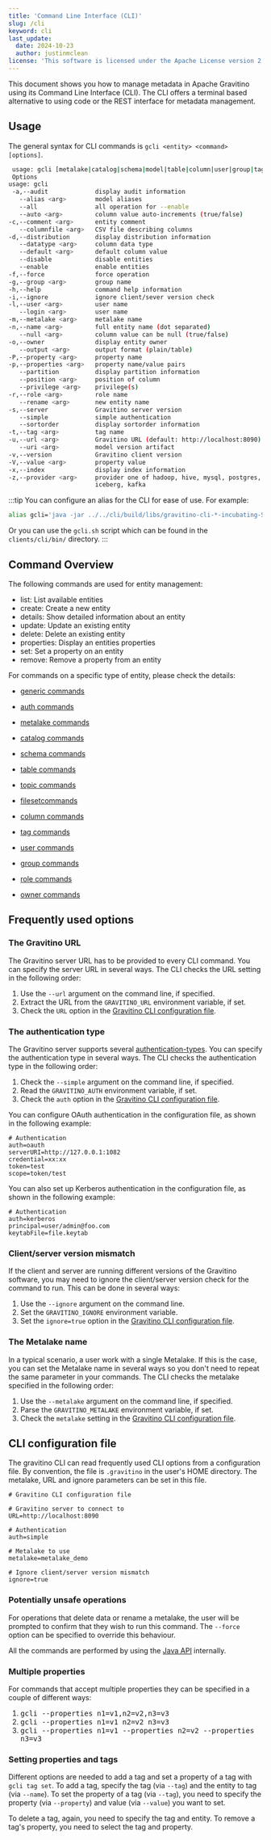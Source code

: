 ```yaml
---
title: 'Command Line Interface (CLI)'
slug: /cli
keyword: cli
last_update:
  date: 2024-10-23
  author: justinmclean
license: 'This software is licensed under the Apache License version 2.'
---
```


This document shows you how to manage metadata in Apache Gravitino using its Command Line Interface (CLI).
The CLI offers a terminal based alternative to using code or the REST interface for metadata management.

## Usage

The general syntax for CLI commands is `gcli <entity> <command> [options]`.

 ```bash
  usage: gcli [metalake|catalog|schema|model|table|column|user|group|tag|topic|fileset] [list|details|create|delete|update|set|remove|properties|revoke|grant] [options]
  Options
 usage: gcli
  -a,--audit             display audit information
    --alias <arg>        model aliases
    --all                all operation for --enable
    --auto <arg>         column value auto-increments (true/false)
 -c,--comment <arg>      entity comment
    --columnfile <arg>   CSV file describing columns
 -d,--distribution       display distribution information
    --datatype <arg>     column data type
    --default <arg>      default column value
    --disable            disable entities
    --enable             enable entities
 -f,--force              force operation
 -g,--group <arg>        group name
 -h,--help               command help information
 -i,--ignore             ignore client/sever version check
 -l,--user <arg>         user name
    --login <arg>        user name
 -m,--metalake <arg>     metalake name
 -n,--name <arg>         full entity name (dot separated)
    --null <arg>         column value can be null (true/false)
 -o,--owner              display entity owner
    --output <arg>       output format (plain/table)
 -P,--property <arg>     property name
 -p,--properties <arg>   property name/value pairs
    --partition          display partition information
    --position <arg>     position of column
    --privilege <arg>    privilege(s)
 -r,--role <arg>         role name
    --rename <arg>       new entity name
 -s,--server             Gravitino server version
    --simple             simple authentication
    --sortorder          display sortorder information
 -t,--tag <arg>          tag name
 -u,--url <arg>          Gravitino URL (default: http://localhost:8090)
    --uri <arg>          model version artifact
 -v,--version            Gravitino client version
 -V,--value <arg>        property value
 -x,--index              display index information
 -z,--provider <arg>     provider one of hadoop, hive, mysql, postgres,
                         iceberg, kafka
 ```

:::tip
You can configure an alias for the CLI for ease of use.
For example:

```bash
alias gcli='java -jar ../../cli/build/libs/gravitino-cli-*-incubating-SNAPSHOT.jar'
```

Or you can use the `gcli.sh` script which can be found in the `clients/cli/bin/` directory.
:::

## Command Overview

The following commands are used for entity management:

- list: List available entities
- create: Create a new entity
- details: Show detailed information about an entity
- update: Update an existing entity
- delete: Delete an existing entity
- properties: Display an entities properties
- set: Set a property on an entity
- remove: Remove a property from an entity

For commands on a specific type of entity, please check the details:

- [generic commands](./cli-reference/generic.md)
- [auth commands](./cli-reference/auth.md)

- [metalake commands](./cli-reference/metalake.md)
- [catalog commands](./cli-reference/catalog.md)
- [schema commands](./cli-reference/schema.md)
- [table commands](./cli-reference/table.md)
- [topic commands](./cli-reference/topic.md)
- [filesetcommands](./cli-reference/fileset.md)
- [column commands](./cli-reference/column.md)
- [tag commands](./cli-reference/tag.md)

- [user commands](./cli-reference/user.md)
- [group commands](./cli-reference/group.md)
- [role commands](./cli-reference/role.md)
- [owner commands](./cli-reference/owner.md)

## Frequently used options

### The Gravitino URL

The Gravitino server URL has to be provided to every CLI command.
You can specify the server URL in several ways.
The CLI checks the URL setting in the following order:

1. Use the `--url` argument on the command line, if specified.
1. Extract the URL from the `GRAVITINO_URL` environment variable, if set.
1. Check the `URL` option in the [Gravitino CLI configuration file](#cli-configuration-file).

### The authentication type

The Gravitino server supports several [authentication-types](../security/how-to-authenticate.md).
You can specify the authentication type in several ways.
The CLI checks the authentication type in the following order:

1. Check the `--simple` argument on the command line, if specified.
2. Read the `GRAVITINO_AUTH` environment variable, if set.
3. Check the `auth` option in the [Gravitino CLI configuration file](#cli-configuration-file).

You can configure OAuth authentication in the configuration file,
as shown in the following example:

```text
# Authentication
auth=oauth
serverURI=http://127.0.0.1:1082
credential=xx:xx
token=test
scope=token/test
```

You can also set up Kerberos authentication in the configuration file,
as shown in the following example:

```text
# Authentication
auth=kerberos
principal=user/admin@foo.com
keytabFile=file.keytab
```

### Client/server version mismatch

If the client and server are running different versions of the Gravitino software,
you may need to ignore the client/server version check for the command to run.
This can be done in several ways:

1. Use the `--ignore` argument on the command line.
1. Set the `GRAVITINO_IGNORE` environment variable.
1. Set the `ignore=true` option in the [Gravitino CLI configuration file](#cli-configuration-file).

### The Metalake name

In a typical scenario, a user work with a single Metalake.
If this is the case, you can set the Metalake name in several ways
so you don't need to repeat the same parameter in your commands.
The CLI checks the metalake specified in the following order:

1. Use the `--metalake` argument on the command line, if specified.
1. Parse the `GRAVITINO_METALAKE` environment variable, if set.
1. Check the `metalake` setting in the [Gravitino CLI configuration file](#cli-configuration-file).

## CLI configuration file

The gravitino CLI can read frequently used CLI options from a configuration file.
By convention, the file is `.gravitino` in the user's HOME directory.
The metalake, URL and ignore parameters can be set in this file.

```text
# Gravitino CLI configuration file

# Gravitino server to connect to
URL=http://localhost:8090

# Authentication
auth=simple

# Metalake to use
metalake=metalake_demo

# Ignore client/server version mismatch
ignore=true
```

### Potentially unsafe operations

For operations that delete data or rename a metalake,
the user will be prompted to confirm that they wish to run this command.
The `--force` option can be specified to override this behaviour.

All the commands are performed by using the [Java API](../api/java-api) internally.

### Multiple properties

For commands that accept multiple properties they can be specified in a couple of different ways:

1. <tt>gcli --properties n1=v1,n2=v2,n3=v3</tt>
2. <tt>gcli --properties n1=v1 n2=v2 n3=v3</tt>
3. <tt>gcli --properties n1=v1 --properties n2=v2 --properties n3=v3</tt>

### Setting properties and tags

Different options are needed to add a tag and set a property of a tag with `gcli tag set`.
To add a tag, specify the tag (via `--tag`) and the entity to tag (via `--name`).
To set the property of a tag (via `--tag`), you need to specify the property (via `--property`)
and value (via `--value`) you want to set.

To delete a tag, again, you need to specify the tag and entity.
To remove a tag's property, you need to select the tag and property.

<img src="https://analytics.apache.org/matomo.php?idsite=62&rec=1&bots=1&action_name=CLI" alt="" />

